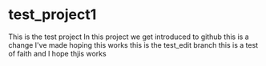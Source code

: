 # test_project1
This is the test project
In this project we get introduced to github
this is a change I've made
hoping this works
this is the test_edit branch
this is a test of faith and I hope thjis works
